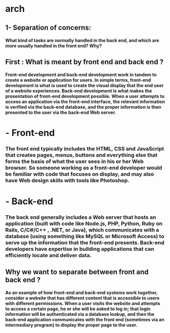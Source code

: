 # arch


## 1- Separation of concerns:
#### What kind of tasks are normally handled in the back end, and which are more usually handled in the front end? Why?

## First : What is meant by front end and back end ?

#### Front-end development and back-end development work in tandem to create a website or application for users. In simple terms, front-end development is what is used to create the visual display that the end user of a website experiences. Back-end development is what makes the presentation of front-end development possible. When a user attempts to access an application via the front-end interface, the relevant information is verified via the back-end database, and the proper information is then presented to the user via the back-end Web server.


# - Front-end
### The front end typically includes the HTML, CSS and JavaScript that creates pages, menus, buttons and everything else that forms the basis of what the user sees in his or her Web browser. So someone working as a front-end developer would be familiar with code that focuses on display, and may also have Web design skills with tools like Photoshop.

# - Back-end
### The back end generally includes a Web server that hosts an application (built with code like Node.js, PHP, Python,  Ruby on Rails, C/C#/C++ , .NET, or Java), which communicates with a database (using something like MySQL or Microsoft Access) to serve up the information that the front-end presents. Back-end developers have expertise in building applications that can efficiently locate and deliver data.

## Why we want to separate between front and back end ?
#### As an example of how front-end and back-end systems work together, consider a website that has different content that is accessible to users with different permissions. When a user visits the website and attempts to access a certain page, he or she will be asked to log in; that login information will be authenticated via a database lookup, and then the back-end application communicates with the front end (sometimes via an intermediary program) to display the proper page to the user.

